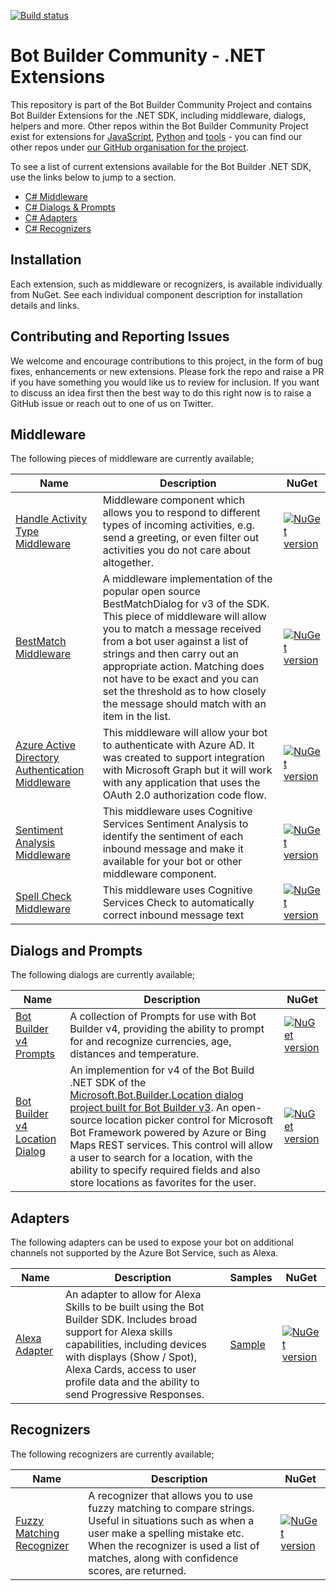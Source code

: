 [![Build status](https://ci.appveyor.com/api/projects/status/b9123gl3kih8x9cb?svg=true)](https://ci.appveyor.com/project/garypretty/botbuilder-community)

# Bot Builder Community - .NET Extensions

This repository is part of the Bot Builder Community Project and contains Bot Builder Extensions for the .NET SDK, including middleware, dialogs, helpers and more. Other repos within the Bot Builder Community Project exist for extensions for [JavaScript](https://github.com/BotBuilderCommunity/botbuilder-community-js), [Python](https://github.com/BotBuilderCommunity/botbuilder-community-python) and [tools](https://github.com/BotBuilderCommunity/botbuilder-community-tools) - you can find our other repos under [our GitHub organisation for the project](https://github.com/BotBuilderCommunity/).  

To see a list of current extensions available for the Bot Builder .NET SDK, use the links below to jump to a section.

* [C# Middleware](#middleware)
* [C# Dialogs & Prompts](#dialogs-and-prompts)
* [C# Adapters](#adapters)
* [C# Recognizers](#recognizers)

## Installation

Each extension, such as middleware or recognizers, is available individually from NuGet. See each individual component description for installation details and links.

## Contributing and Reporting Issues

We welcome and encourage contributions to this project, in the form of bug fixes, enhancements or new extensions. Please fork the repo and raise a PR if you have something you would like us to review for inclusion.  If you want to discuss an idea first then the best way to do this right now is to raise a GitHub issue or reach out to one of us on Twitter.

## Middleware

The following pieces of middleware are currently available;

| Name | Description | NuGet |
| ------ | ------ | ------ |
| [Handle Activity Type Middleware](libraries/Bot.Builder.Community.Middleware.HandleActivityType) | Middleware component which allows you to respond to different types of incoming activities, e.g. send a greeting, or even filter out activities you do not care about altogether. | [![NuGet version](https://img.shields.io/badge/NuGet-1.0.76-blue.svg)](https://www.nuget.org/packages/Bot.Builder.Community.Middleware.HandleActivityType/) |
| [BestMatch Middleware](libraries/Bot.Builder.Community.Middleware.BestMatch) | A middleware implementation of the popular open source BestMatchDialog for v3 of the SDK. This piece of middleware will allow you to match a message received from a bot user against a list of strings and then carry out an appropriate action. Matching does not have to be exact and you can set the threshold as to how closely the message should match with an item in the list. | [![NuGet version](https://img.shields.io/badge/NuGet-1.0.76-blue.svg)](https://www.nuget.org/packages/Bot.Builder.Community.Middleware.BestMatch/) |
| [Azure Active Directory Authentication Middleware](libraries/Bot.Builder.Community.Middleware.AzureAdAuthentication) | This middleware will allow your bot to authenticate with Azure AD. It was created to support integration with Microsoft Graph but it will work with any application that uses the OAuth 2.0 authorization code flow. | [![NuGet version](https://img.shields.io/badge/NuGet-1.0.76-blue.svg)](https://www.nuget.org/packages/Bot.Builder.Community.Middleware.AzureAdAuthentication/) |
| [Sentiment Analysis Middleware](libraries/Bot.Builder.Community.Middleware.SentimentAnalysis) | This middleware uses Cognitive Services Sentiment Analysis to identify the sentiment of each inbound message and make it available for your bot or other middleware component. | [![NuGet version](https://img.shields.io/badge/NuGet-1.0.76-blue.svg)](https://www.nuget.org/packages/Bot.Builder.Community.Middleware.SentimentAnalysis/) |
| [Spell Check Middleware](libraries/Bot.Builder.Community.Middleware.SpellCheck) | This middleware uses Cognitive Services Check to automatically correct inbound message text | [![NuGet version](https://img.shields.io/badge/NuGet-1.0.76-blue.svg)](https://www.nuget.org/packages/Bot.Builder.Community.Middleware.SpellCheck/) |

## Dialogs and Prompts

The following dialogs are currently available;

| Name | Description | NuGet |
| ------ | ------ | ------ |
| [Bot Builder v4 Prompts](libraries/Bot.Builder.Community.Dialogs.Prompts) | A collection of Prompts for use with Bot Builder v4, providing the ability to prompt for and recognize currencies, age, distances and temperature. | [![NuGet version](https://img.shields.io/badge/NuGet-1.0.79-blue.svg)](https://www.nuget.org/packages/Bot.Builder.Community.Dialogs.Prompts/) |
| [Bot Builder v4 Location Dialog](libraries/Bot.Builder.Community.Dialogs.Location) | An implemention for v4 of the Bot Build .NET SDK of the [Microsoft.Bot.Builder.Location dialog project built for Bot Builder v3](https://github.com/microsoft/botbuilder-location). An open-source location picker control for Microsoft Bot Framework powered by Azure or Bing Maps REST services. This control will allow a user to search for a location, with the ability to specify required fields and also store locations as favorites for the user. | [![NuGet version](https://img.shields.io/badge/NuGet-1.0.100-blue.svg)](https://www.nuget.org/packages/Bot.Builder.Community.Dialogs.Location/) |

## Adapters

The following adapters can be used to expose your bot on additional channels not supported by the Azure Bot Service, such as Alexa.

| Name | Description | Samples | NuGet |
| ------ | ------ | ------ | ------ |
| [Alexa Adapter](libraries/Bot.Builder.Community.Adapters.Alexa) | An adapter to allow for Alexa Skills to be built using the Bot Builder SDK. Includes broad support for Alexa skills capabilities, including devices with displays (Show / Spot), Alexa Cards, access to user profile data and the ability to send Progressive Responses. | [Sample](https://github.com/BotBuilderCommunity/botbuilder-community-dotnet/samples/Alexa%20Adapter%20Sample) | [![NuGet version](https://img.shields.io/badge/NuGet-1.0.121-blue.svg)](https://www.nuget.org/packages/Bot.Builder.Community.Adapters.Alexa/) |


## Recognizers

The following recognizers are currently available;

| Name | Description | NuGet |
| ------ | ------ | ------ |
| [Fuzzy Matching Recognizer](libraries/Bot.Builder.Community.Recognizers.FuzzyRecognizer) | A recognizer that allows you to use fuzzy matching to compare strings.  Useful in situations such as when a user make a spelling mistake etc. When the recognizer is used a list of matches, along with confidence scores, are returned. | [![NuGet version](https://img.shields.io/badge/NuGet-1.0.76-blue.svg)](https://www.nuget.org/packages/Bot.Builder.Community.Recognizers.FuzzyRecognizer/) |

